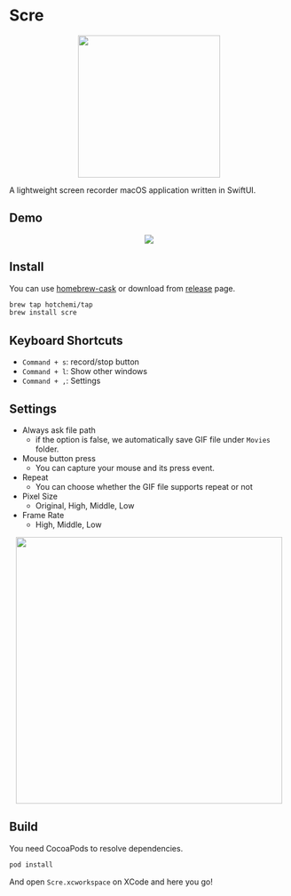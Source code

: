 # Scre

<p align="center">
<image  align="center" src="https://github.com/hotchemi/Scre/blob/master/images/icon.png" width="256">
</p>

A lightweight screen recorder macOS application written in SwiftUI.

## Demo

<p align="center">
<image src="https://github.com/hotchemi/Scre/blob/master/images/demo.gif">
</p>

## Install

You can use [homebrew-cask](https://github.com/Homebrew/homebrew-cask) or download from [release](https://github.com/hotchemi/Scre/releases) page.

```sh
brew tap hotchemi/tap
brew install scre
```

## Keyboard Shortcuts

- `Command + s`: record/stop button
- `Command + l`: Show other windows
- `Command + ,`: Settings

## Settings

- Always ask file path
  - if the option is false, we automatically save GIF file under `Movies` folder.
- Mouse button press
  - You can capture your mouse and its press event.
- Repeat
  - You can choose whether the GIF file supports repeat or not
- Pixel Size
  - Original, High, Middle, Low
- Frame Rate
  - High, Middle, Low

<p align="center">
<image src="https://github.com/hotchemi/Scre/blob/master/images/preference.png" width="480"
</p>

## Build

You need CocoaPods to resolve dependencies.

```sh
pod install
```

And open `Scre.xcworkspace` on XCode and here you go!